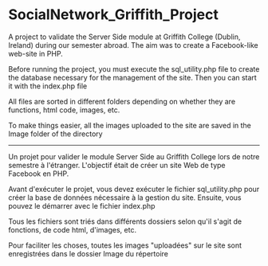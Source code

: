 # SocialNetwork_Griffith_Project
A project to validate the Server Side module at Griffith College (Dublin, Ireland) during our semester abroad. 
The aim was to create a Facebook-like web-site in PHP.

Before running the project, you must execute the sql_utility.php file to create the database necessary for the management of the site. 
Then you can start it with the index.php file

All files are sorted in different folders depending on whether they are functions, html code, images, etc.

To make things easier, all the images uploaded to the site are saved in the Image folder of the directory

----------

Un projet pour valider le module Server Side au Griffith College lors de notre semestre à l'étranger.
L'objectif était de créer un site Web de type Facebook en PHP.

Avant d'exécuter le projet, vous devez exécuter le fichier sql_utility.php pour créer la base de données nécessaire à la gestion du site.
Ensuite, vous pouvez le démarrer avec le fichier index.php

Tous les fichiers sont triés dans différents dossiers selon qu'il s'agit de fonctions, de code html, d'images, etc.

Pour faciliter les choses, toutes les images "uploadées" sur le site sont enregistrées dans le dossier Image du répertoire
